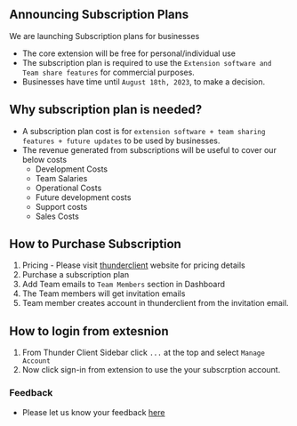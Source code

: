 ## Announcing Subscription Plans

We are launching Subscription plans for businesses

- The core extension will be free for personal/individual use
- The subscription plan is required to use the `Extension software and Team share features` for commercial purposes.
- Businesses have time until `August 18th, 2023`, to make a decision.

## Why subscription plan is needed?
- A subscription plan cost is for `extension software + team sharing features + future updates` to be used by businesses. 
- The revenue generated from subscriptions will be useful to cover our below costs
  - Development Costs
  - Team Salaries
  - Operational Costs
  - Future development costs
  - Support costs
  - Sales Costs


## How to Purchase Subscription
1. Pricing - Please visit [thunderclient](https://www.thunderclient.com/pricing) website for pricing details
2. Purchase a subscription plan
3. Add Team emails to `Team Members` section in Dashboard
4. The Team members will get invitation emails
5. Team member creates account in thunderclient from the invitation email.

## How to login from extesnion
1. From Thunder Client Sidebar click `...` at the top and select `Manage Account`
7. Now click sign-in from extension to use the your subscrption account.

### Feedback
- Please let us know your feedback [here](https://github.com/rangav/thunder-client-support/issues/1177)

